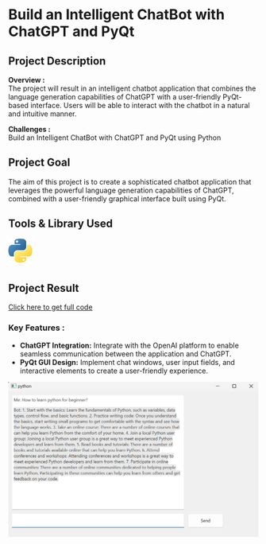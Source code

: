 # Build an Intelligent ChatBot with ChatGPT and PyQt

## Project Description

**Overview :**  
The project will result in an intelligent chatbot application that combines the language generation capabilities of ChatGPT with a user-friendly PyQt-based interface. Users will be able to interact with the chatbot in a natural and intuitive manner.

**Challenges :**  
Build an Intelligent ChatBot with ChatGPT and PyQt using Python

## Project Goal

The aim of this project is to create a sophisticated chatbot application that leverages the powerful language generation capabilities of ChatGPT, combined with a user-friendly graphical interface built using PyQt.

## Tools & Library Used

[<img src="./image/python-logo-2.png" alt="python-logo" width="50"/>](https://www.python.org/) &nbsp;

## Project Result

[Click here to get full code](https://github.com/nickenshidqia/Build_Intelligent_ChatBot_with_ChatGPT_and_PyQt/blob/0822e99ebc79b50e19c74562aaccb7ee4621eda1/main.py)

### Key Features :

- **ChatGPT Integration:** Integrate with the OpenAI platform to enable seamless communication between the application and ChatGPT.
- **PyQt GUI Design:** Implement chat windows, user input fields, and interactive elements to create a user-friendly experience.

<img src="./image/chatbot.png" alt="" width = "600"/>
